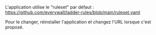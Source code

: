 L'application utilise le "ruleset" par défaut : https://github.com/everywall/ladder-rules/blob/main/ruleset.yaml

Pour le changer, réinstaller l'application et changez l'URL lorsque c'est proposé.
